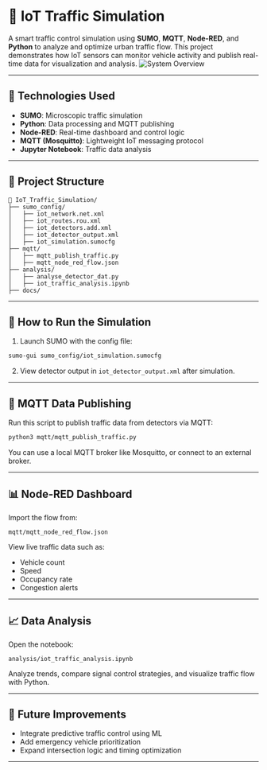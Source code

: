 # 🚦 IoT Traffic Simulation

A smart traffic control simulation using **SUMO**, **MQTT**, **Node-RED**, and **Python** to analyze and optimize urban traffic flow. This project demonstrates how IoT sensors can monitor vehicle activity and publish real-time data for visualization and analysis.
![System Overview](docs/system_diagram.png)

---

## 🔧 Technologies Used

- **SUMO**: Microscopic traffic simulation
- **Python**: Data processing and MQTT publishing
- **Node-RED**: Real-time dashboard and control logic
- **MQTT (Mosquitto)**: Lightweight IoT messaging protocol
- **Jupyter Notebook**: Traffic data analysis

---

## 📂 Project Structure

```plaintext
📂 IoT_Traffic_Simulation/
├── sumo_config/
│   ├── iot_network.net.xml
│   ├── iot_routes.rou.xml
│   ├── iot_detectors.add.xml
│   ├── iot_detector_output.xml
│   ├── iot_simulation.sumocfg
├── mqtt/
│   ├── mqtt_publish_traffic.py
│   ├── mqtt_node_red_flow.json
├── analysis/
│   ├── analyse_detector_dat.py
│   ├── iot_traffic_analysis.ipynb
├── docs/
```

---

## 🧪 How to Run the Simulation

1. Launch SUMO with the config file:
```bash
sumo-gui sumo_config/iot_simulation.sumocfg
```

2. View detector output in `iot_detector_output.xml` after simulation.

---

## 📡 MQTT Data Publishing

Run this script to publish traffic data from detectors via MQTT:
```bash
python3 mqtt/mqtt_publish_traffic.py
```

You can use a local MQTT broker like Mosquitto, or connect to an external broker.

---

## 📊 Node-RED Dashboard

Import the flow from:
```
mqtt/mqtt_node_red_flow.json
```

View live traffic data such as:
- Vehicle count
- Speed
- Occupancy rate
- Congestion alerts

---

## 📈 Data Analysis

Open the notebook:
```
analysis/iot_traffic_analysis.ipynb
```

Analyze trends, compare signal control strategies, and visualize traffic flow with Python.

---

## 🌱 Future Improvements

- Integrate predictive traffic control using ML
- Add emergency vehicle prioritization
- Expand intersection logic and timing optimization

---
